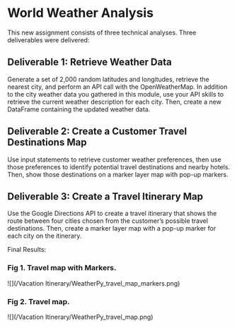 # World Weather Analysis

This new assignment consists of three technical analyses. Three deliverables were delivered:

## Deliverable 1: Retrieve Weather Data

Generate a set of 2,000 random latitudes and longitudes, retrieve the nearest city, and perform an API call with the OpenWeatherMap. In addition to the city weather data you gathered in this module, use your API skills to retrieve the current weather description for each city. Then, create a new DataFrame containing the updated weather data.

## Deliverable 2: Create a Customer Travel Destinations Map

Use input statements to retrieve customer weather preferences, then use those preferences to identify potential travel destinations and nearby hotels. Then, show those destinations on a marker layer map with pop-up markers.

## Deliverable 3: Create a Travel Itinerary Map

Use the Google Directions API to create a travel itinerary that shows the route between four cities chosen from the customer’s possible travel destinations. Then, create a marker layer map with a pop-up marker for each city on the itinerary.

Final Results:

### Fig 1. Travel map with Markers.
![](/Vacation Itinerary/WeatherPy_travel_map_markers.png)

### Fig 2. Travel map.
![](/Vacation Itinerary/WeatherPy_travel_map.png)
